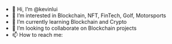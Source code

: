- 👋 Hi, I’m @kevinlui
- 👀 I’m interested in Blockchain, NFT, FinTech, Golf, Motorsports
- 🌱 I’m currently learning Blockchain and Crypto
- 💞️ I’m looking to collaborate on Blockchain projects
- 📫 How to reach me: 

<!---
kevinlui/kevinlui is a ✨ special ✨ repository because its `README.md` (this file) appears on your GitHub profile.
You can click the Preview link to take a look at your changes.
--->
